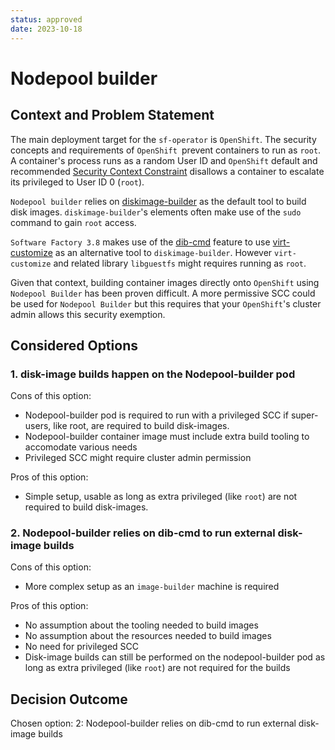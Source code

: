 ```yaml
---
status: approved
date: 2023-10-18
---
```


# Nodepool builder

## Context and Problem Statement

The main deployment target for the `sf-operator` is `OpenShift`. The security concepts and requirements of `OpenShift `prevent containers to run as `root`.
A container's process runs as a random User ID and `OpenShift` default and recommended
[Security Context Constraint](https://docs.openshift.com/container-platform/4.13/authentication/managing-security-context-constraints.html#security-context-constraints-about_configuring-internal-oauth) disallows
a container to escalate its privileged to User ID 0 (`root`).

`Nodepool builder` relies on [diskimage-builder](https://opendev.org/openstack/diskimage-builder) as the default tool to build disk images. `diskimage-builder`'s elements often make
use of the `sudo` command to gain `root` access.

`Software Factory 3.8` makes use of the [dib-cmd](https://zuul-ci.org/docs/nodepool/latest/configuration.html#attr-diskimages.dib-cmd) feature to use
[virt-customize](https://www.libguestfs.org/virt-customize.1.html) as an alternative tool to `diskimage-builder`. However `virt-customize` and related library `libguestfs` might requires running
as `root`.

Given that context, building container images directly onto `OpenShift` using `Nodepool Builder` has been proven difficult. A more permissive SCC could be used for `Nodepool Builder` but
this requires that your `OpenShift`'s cluster admin allows this security exemption.


## Considered Options

### 1. disk-image builds happen on the Nodepool-builder pod

Cons of this option:

  * Nodepool-builder pod is required to run with a privileged SCC if super-users, like root, are required to build disk-images.
  * Nodepool-builder container image must include extra build tooling to accomodate various needs
  * Privileged SCC might require cluster admin permission

Pros of this option:

  * Simple setup, usable as long as extra privileged (like `root`) are not required to build disk-images.

### 2. Nodepool-builder relies on dib-cmd to run external disk-image builds

Cons of this option:

  * More complex setup as an `image-builder` machine is required

Pros of this option:

  * No assumption about the tooling needed to build images
  * No assumption about the resources needed to build images
  * No need for privileged SCC
  * Disk-image builds can still be performed on the nodepool-builder pod as long as extra privileged (like `root`) are not required for the builds

## Decision Outcome

Chosen option: 2: Nodepool-builder relies on dib-cmd to run external disk-image builds
